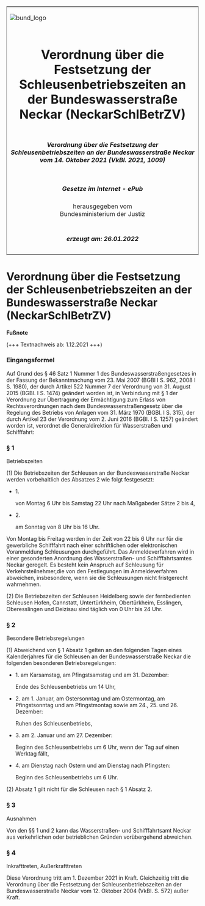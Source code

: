 <span id="DECKBLATT.html"></span>

<table border="0" frame="border" width="100%">

<tr valign="top">

<td align="left">

![bund\_logo](BfJ_2021_Web_de_de.gif)

</td>

<td align="right">

 

</td>

</tr>

<tr align="center" valign="middle">

<td colspan="2">

# Verordnung über die Festsetzung der Schleusenbetriebszeiten an der Bundeswasserstraße Neckar (NeckarSchlBetrZV)

</td>

</tr>

<tr align="center" valign="middle">

<td colspan="2">

##### Verordnung über die Festsetzung der Schleusenbetriebszeiten an der Bundeswasserstraße Neckar vom 14. Oktober 2021 (VkBl. 2021, 1009)

</td>

</tr>

<tr align="center" valign="middle">

<td colspan="2">

  
  

##### Gesetze im Internet - ePub  
  
herausgegeben vom  
Bundesministerium der Justiz

</td>

</tr>

<tr align="center" valign="bottom">

<td colspan="2">

  
  

##### erzeugt am: 26.01.2022

</td>

</tr>

</table>

<span id="BJNR710091021.html"></span>

# Verordnung über die Festsetzung der Schleusenbetriebszeiten an der Bundeswasserstraße Neckar (NeckarSchlBetrZV)

<div>

  
**Fußnote**

<div class="jnhtml">

<div>

<div class="jurAbsatz">

(+++ Textnachweis ab: 1.12.2021 +++)

</div>

</div>

</div>

</div>

<span id="BJNR710091021BJNE000100000.html"></span>

### Eingangsformel  

<div>

<div class="jnhtml">

<div>

<div class="jurAbsatz">

Auf Grund des § 46 Satz 1 Nummer 1 des Bundeswasserstraßengesetzes in
der Fassung der Bekanntmachung vom 23. Mai 2007 (BGBl I S. 962, 2008 I
S. 1980), der durch Artikel 522 Nummer 7 der Verordnung von 31. August
2015 (BGBl. I S. 1474) geändert worden ist, in Verbindung mit § 1 der
Verordnung zur Übertragung der Ermächtigung zum Erlass von
Rechtsverordnungen nach dem Bundeswasserstraßengesetz über die Regelung
des Betriebs von Anlagen vom 31. März 1970 (BGBl. I S. 315), der durch
Artikel 23 der Verordnung vom 2. Juni 2016 (BGBl. I S. 1257) geändert
worden ist, verordnet die Generaldirektion für Wasserstraßen und
Schifffahrt:

</div>

</div>

</div>

</div>

<span id="BJNR710091021BJNE000200000.html"></span>

### § 1  
Betriebszeiten

<div>

<div class="jnhtml">

<div>

<div class="jurAbsatz">

(1) Die Betriebszeiten der Schleusen an der Bundeswasserstraße Neckar
werden vorbehaltlich des Absatzes 2 wie folgt festgesetzt:

  - 1\.
    
    <div style="">
    
    von Montag 6 Uhr bis Samstag 22 Uhr nach Maßgabeder Sätze 2 bis 4,
    
    </div>

  - 2\.
    
    <div style="">
    
    am Sonntag von 8 Uhr bis 16 Uhr.
    
    </div>

</div>

<div class="jurAbsatz">

Von Montag bis Freitag werden in der Zeit von 22 bis 6 Uhr nur für die
gewerbliche Schifffahrt nach einer schriftlichen oder elektronischen
Voranmeldung Schleusungen durchgeführt. Das Anmeldeverfahren wird in
einer gesonderten Anordnung des Wasserstraßen- und Schifffahrtsamtes
Neckar geregelt. Es besteht kein Anspruch auf Schleusung für
Verkehrsteilnehmer,die von den Festlegungen im Anmeldeverfahren
abweichen, insbesondere, wenn sie die Schleusungen nicht fristgerecht
wahrnehmen.

</div>

<div class="jurAbsatz">

(2) Die Betriebszeiten der Schleusen Heidelberg sowie der fernbedienten
Schleusen Hofen, Cannstatt, Untertürkheim, Obertürkheim, Esslingen,
Oberesslingen und Deizisau sind täglich von 0 Uhr bis 24 Uhr.

</div>

</div>

</div>

</div>

<span id="BJNR710091021BJNE000300000.html"></span>

### § 2  
Besondere Betriebsregelungen

<div>

<div class="jnhtml">

<div>

<div class="jurAbsatz">

(1) Abweichend von § 1 Absatz 1 gelten an den folgenden Tagen eines
Kalenderjahres für die Schleusen an der Bundeswasserstraße Neckar die
folgenden besonderen Betriebsregelungen:

  - 1\. am Karsamstag, am Pfingstsamstag und am 31. Dezember:
    
    <div style="">
    
    Ende des Schleusenbetriebs um 14 Uhr,
    
    </div>

  - 2\. am 1. Januar, am Ostersonntag und am Ostermontag, am
    Pfingstsonntag und am Pfingstmontag sowie am 24., 25. und 26.
    Dezember:
    
    <div style="">
    
    Ruhen des Schleusenbetriebs,
    
    </div>

  - 3\. am 2. Januar und am 27. Dezember:
    
    <div style="">
    
    Beginn des Schleusenbetriebs um 6 Uhr, wenn der Tag auf einen
    Werktag fällt,
    
    </div>

  - 4\. am Dienstag nach Ostern und am Dienstag nach Pfingsten:
    
    <div style="">
    
    Beginn des Schleusenbetriebs um 6 Uhr.
    
    </div>

</div>

<div class="jurAbsatz">

(2) Absatz 1 gilt nicht für die Schleusen nach § 1 Absatz 2.

</div>

</div>

</div>

</div>

<span id="BJNR710091021BJNE000400000.html"></span>

### § 3  
Ausnahmen

<div>

<div class="jnhtml">

<div>

<div class="jurAbsatz">

Von den §§ 1 und 2 kann das Wasserstraßen- und Schifffahrtsamt Neckar
aus verkehrlichen oder betrieblichen Gründen vorübergehend abweichen.

</div>

</div>

</div>

</div>

<span id="BJNR710091021BJNE000500000.html"></span>

### § 4  
Inkrafttreten, Außerkrafttreten

<div>

<div class="jnhtml">

<div>

<div class="jurAbsatz">

Diese Verordnung tritt am 1. Dezember 2021 in Kraft. Gleichzeitig tritt
die Verordnung über die Festsetzung der Schleusenbetriebszeiten an der
Bundeswasserstraße Neckar vom 12. Oktober 2004 (VkBl. S. 572) außer
Kraft.

</div>

</div>

</div>

</div>
